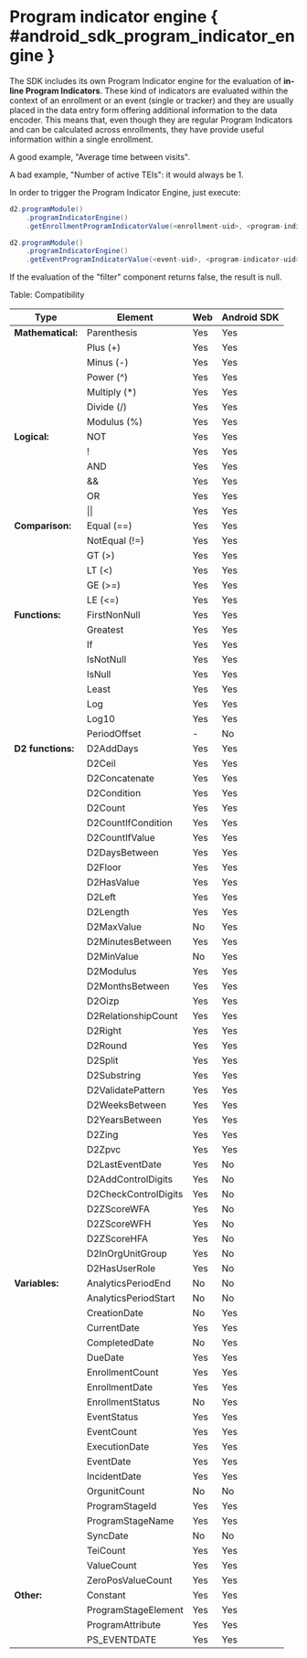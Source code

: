 # Program indicator engine { #android_sdk_program_indicator_engine }

The SDK includes its own Program Indicator engine for the evaluation of **in-line Program Indicators**. These kind of indicators are evaluated within the context of an enrollment or an event (single or tracker) and they are usually placed in the data entry form offering additional information to the data encoder. This means that, even though they are regular Program Indicators and can be calculated across enrollments, they have provide useful information within a single enrollment.

A good example, "Average time between visits".

A bad example, "Number of active TEIs": it would always be 1.

In order to trigger the Program Indicator Engine, just execute:

```java
d2.programModule()
    .programIndicatorEngine()
    .getEnrollmentProgramIndicatorValue(<enrollment-uid>, <program-indicator-uid>);

d2.programModule()
    .programIndicatorEngine()
    .getEventProgramIndicatorValue(<event-uid>, <program-indicator-uid>);
```

If the evaluation of the "filter" component returns false, the result is null.


Table: Compatibility

| Type                      | Element               | Web       | Android SDK |
|---------------------------|-----------------------|-----------|-------------|
|**Mathematical:**          |Parenthesis            | Yes       | Yes         |     
|                           |Plus (+)               | Yes       | Yes         |
|                           |Minus (-)              | Yes       | Yes         |
|                           |Power (^)              | Yes       | Yes         |
|                           |Multiply (*)           | Yes       | Yes         |
|                           |Divide (/)             | Yes       | Yes         |
|                           |Modulus (%)            | Yes       | Yes         |
|**Logical:**               |NOT                    | Yes       | Yes         |
|                           |!                      | Yes       | Yes         |
|                           |AND                    | Yes       | Yes         |
|                           |&&                     | Yes       | Yes         |
|                           |OR                     | Yes       | Yes         |
|                           |&#124;&#124;           | Yes       | Yes         |
|**Comparison:**            |Equal (==)             | Yes       | Yes         |
|                           |NotEqual (!=)          | Yes       | Yes         |
|                           |GT (>)                 | Yes       | Yes         |
|                           |LT (<)                 | Yes       | Yes         |
|                           |GE (>=)                | Yes       | Yes         |
|                           |LE (<=)                | Yes       | Yes         |
|**Functions:**             |FirstNonNull           | Yes       | Yes         |
|                           |Greatest               | Yes       | Yes         |
|                           |If                     | Yes       | Yes         |
|                           |IsNotNull              | Yes       | Yes         |
|                           |IsNull                 | Yes       | Yes         |
|                           |Least                  | Yes       | Yes         |
|                           |Log                    | Yes       | Yes         |
|                           |Log10                  | Yes       | Yes         |
|                           |PeriodOffset           | -         | No          |
|**D2 functions:**          |D2AddDays              | Yes       | Yes         |
|                           |D2Ceil                 | Yes       | Yes         |
|                           |D2Concatenate          | Yes       | Yes         |
|                           |D2Condition            | Yes       | Yes         |
|                           |D2Count                | Yes       | Yes         |
|                           |D2CountIfCondition     | Yes       | Yes         |
|                           |D2CountIfValue         | Yes       | Yes         |
|                           |D2DaysBetween          | Yes       | Yes         |
|                           |D2Floor                | Yes       | Yes         |
|                           |D2HasValue             | Yes       | Yes         |
|                           |D2Left                 | Yes       | Yes         |
|                           |D2Length               | Yes       | Yes         |
|                           |D2MaxValue             | No        | Yes         |
|                           |D2MinutesBetween       | Yes       | Yes         |
|                           |D2MinValue             | No        | Yes         |
|                           |D2Modulus              | Yes       | Yes         |
|                           |D2MonthsBetween        | Yes       | Yes         |
|                           |D2Oizp                 | Yes       | Yes         |
|                           |D2RelationshipCount    | Yes       | Yes         |
|                           |D2Right                | Yes       | Yes         |
|                           |D2Round                | Yes       | Yes         |
|                           |D2Split                | Yes       | Yes         |
|                           |D2Substring            | Yes       | Yes         |
|                           |D2ValidatePattern      | Yes       | Yes         |
|                           |D2WeeksBetween         | Yes       | Yes         |
|                           |D2YearsBetween         | Yes       | Yes         |
|                           |D2Zing                 | Yes       | Yes         |
|                           |D2Zpvc                 | Yes       | Yes         |
|                           |D2LastEventDate        | Yes       | No          |
|                           |D2AddControlDigits     | Yes       | No          |
|                           |D2CheckControlDigits   | Yes       | No          |
|                           |D2ZScoreWFA            | Yes       | No          |
|                           |D2ZScoreWFH            | Yes       | No          |
|                           |D2ZScoreHFA            | Yes       | No          |
|                           |D2InOrgUnitGroup       | Yes       | No          |
|                           |D2HasUserRole          | Yes       | No          |
|**Variables:**             |AnalyticsPeriodEnd     | No        | No          |
|                           |AnalyticsPeriodStart   | No        | No          |
|                           |CreationDate           | No        | Yes         |
|                           |CurrentDate            | Yes       | Yes         |
|                           |CompletedDate          | No        | Yes         |
|                           |DueDate                | Yes       | Yes         |
|                           |EnrollmentCount        | Yes       | Yes         |
|                           |EnrollmentDate         | Yes       | Yes         |
|                           |EnrollmentStatus       | No        | Yes         |
|                           |EventStatus            | Yes       | Yes         |
|                           |EventCount             | Yes       | Yes         |
|                           |ExecutionDate          | Yes       | Yes         |
|                           |EventDate              | Yes       | Yes         |
|                           |IncidentDate           | Yes       | Yes         |
|                           |OrgunitCount           | No        | No          |
|                           |ProgramStageId         | Yes       | Yes         |
|                           |ProgramStageName       | Yes       | Yes         |
|                           |SyncDate               | No        | No          |
|                           |TeiCount               | Yes       | Yes         |
|                           |ValueCount             | Yes       | Yes         |
|                           |ZeroPosValueCount      | Yes       | Yes         |
|**Other:**                 |Constant               | Yes       | Yes         |
|                           |ProgramStageElement    | Yes       | Yes         |
|                           |ProgramAttribute       | Yes       | Yes         |
|                           |PS_EVENTDATE           | Yes       | Yes         |
